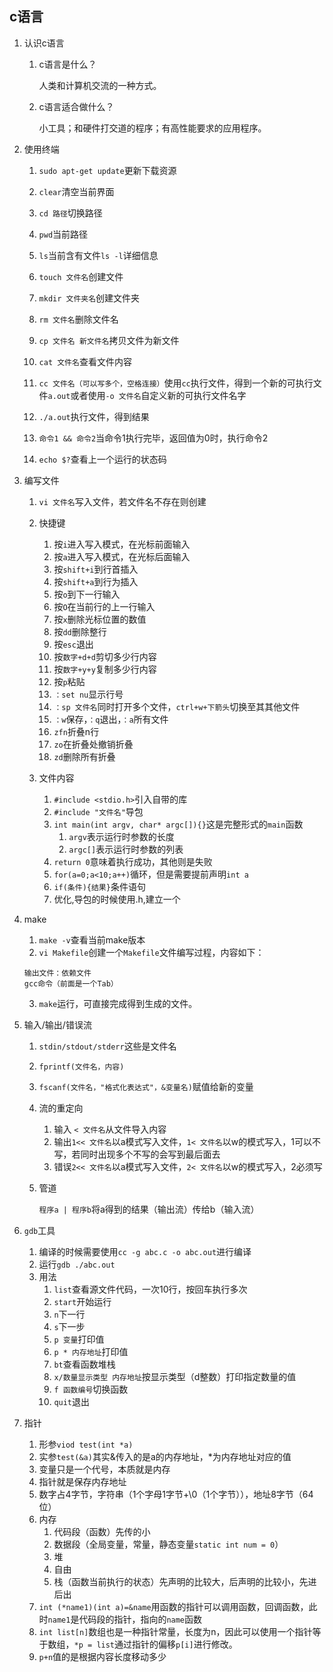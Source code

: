 ## c语言

1. 认识c语言

   1. c语言是什么？

      人类和计算机交流的一种方式。

   1. c语言适合做什么？

      小工具；和硬件打交道的程序；有高性能要求的应用程序。

2. 使用终端

   1. `sudo apt-get update`更新下载资源

   2. `clear`清空当前界面

   3. `cd 路径`切换路径

   4. `pwd`当前路径

   5. `ls`当前含有文件`ls -l`详细信息

   6. `touch 文件名`创建文件

   7. `mkdir 文件夹名`创建文件夹

   8. `rm 文件名`删除文件名

   9. `cp 文件名 新文件名`拷贝文件为新文件

   10. `cat 文件名`查看文件内容

   12. `cc 文件名（可以写多个，空格连接）`使用`cc`执行文件，得到一个新的可执行文件`a.out`或者使用`-o 文件名`自定义新的可执行文件名字

   13. `./a.out`执行文件，得到结果

   14. `命令1 && 命令2`当命令1执行完毕，返回值为0时，执行命令2

   15. `echo $?`查看上一个运行的状态码

3. 编写文件
   1. `vi 文件名`写入文件，若文件名不存在则创建
   
   2. 快捷键
      1. 按`i`进入写入模式，在光标前面输入
      2. 按`a`进入写入模式，在光标后面输入
      3. 按`shift+i`到行首插入
      4. 按`shift+a`到行为插入
      5. 按`o`到下一行输入
      6. 按`O`在当前行的上一行输入
      7. 按`x`删除光标位置的数值
      8. 按`dd`删除整行
      9. 按`esc`退出
      10. 按`数字+d+d`剪切多少行内容
      11. 按`数字+y+y`复制多少行内容
      12. 按`p`粘贴
      13. `：set nu`显示行号
      14. `：sp 文件名`同时打开多个文件，`ctrl+w+下箭头`切换至其其他文件
      15. `：w`保存，`：q`退出，`：a`所有文件
      16. `zfn`折叠n行
      17. `zo`在折叠处撤销折叠
      18. `zd`删除所有折叠
      
   3. 文件内容
      1. `#include <stdio.h>`引入自带的库
      2. `#include "文件名"`导包
      3. `int main(int argv, char* argc[]){}`这是完整形式的`main`函数
         1. `argv`表示运行时参数的长度
         2. `argc[]`表示运行时参数的列表
      4. `return 0`意味着执行成功，其他则是失败
      5. `for(a=0;a<10;a++)`循环，但是需要提前声明`int a`
      6. `if(条件){结果}`条件语句
      7. 优化,导包的时候使用.h,建立一个
      
   
4. make
   
   1. `make -v`查看当前make版本
   2. `vi Makefile`创建一个`Makefile`文件编写过程，内容如下：
   ```
   输出文件：依赖文件
   gcc命令（前面是一个Tab）
   ```
   
   3. `make`运行，可直接完成得到生成的文件。
   
5. 输入/输出/错误流

   1. `stdin/stdout/stderr`这些是文件名
   
   2. `fprintf(文件名，内容)`
   
   3. `fscanf(文件名，"格式化表达式"，&变量名)`赋值给新的变量
   
   4. 流的重定向
      1. 输入 `< 文件名`从文件导入内容
      2. 输出`1<< 文件名`以a模式写入文件，`1< 文件名`以w的模式写入，1可以不写，若同时出现多个不写的会写到最后面去
      3. 错误`2<< 文件名`以a模式写入文件，`2< 文件名`以w的模式写入，2必须写
      
   5. 管道
   
      `程序a | 程序b`将a得到的结果（输出流）传给b（输入流）
   
6. `gdb`工具

   1. 编译的时候需要使用`cc -g abc.c -o abc.out`进行编译
   2. 运行`gdb ./abc.out`
   3. 用法
      1. `list`查看源文件代码，一次10行，按回车执行多次
      2. `start`开始运行
      3. `n`下一行
      4. `s`下一步
      5. `p 变量`打印值
      6. `p * 内存地址`打印值
      7. `bt`查看函数堆栈
      8. `x/数量显示类型 内存地址`按显示类型（d整数）打印指定数量的值
      9. `f 函数编号`切换函数
      10. `quit`退出

7. 指针

   1. 形参`viod test(int *a)`
   2. 实参`test(&a)`其实&传入的是a的内存地址，*为内存地址对应的值
   3. 变量只是一个代号，本质就是内存
   4. 指针就是保存内存地址
   5. 数字占4字节，字符串（1个字母1字节+\0（1个字节）），地址8字节（64位）
   6. 内存
      1. 代码段（函数）先传的小
      2. 数据段（全局变量，常量，静态变量`static int num = 0`）
      3. 堆
      4. 自由
      5. 栈（函数当前执行的状态）先声明的比较大，后声明的比较小，先进后出
   7. `int (*name1)(int a)=&name`用函数的指针可以调用函数，回调函数，此时`name1`是代码段的指针，指向的`name`函数
   8. `int list[n]`数组也是一种指针常量，长度为n，因此可以使用一个指针等于数组，`*p = list`通过指针的偏移`p[i]`进行修改。
   9. `p+n`值的是根据内容长度移动多少